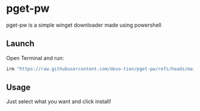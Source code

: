 # pget-pw

pget-pw is a simple winget downloader made using powershell

## Launch

Open Terminal and run:

```bash
irm "https://raw.githubusercontent.com/devo-tion/pget-pw/refs/heads/main/installer.ps1" | iex
```

## Usage
Just select what you want and click install!
